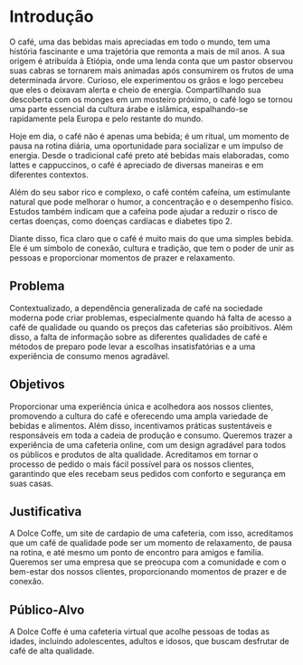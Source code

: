 # Introdução

O café, uma das bebidas mais apreciadas em todo o mundo, tem uma história fascinante e uma trajetória que remonta a mais de mil anos. A sua origem é atribuída à Etiópia, onde uma lenda conta que um pastor observou suas cabras se tornarem mais animadas após consumirem os frutos de uma determinada árvore. Curioso, ele experimentou os grãos e logo percebeu que eles o deixavam alerta e cheio de energia. Compartilhando sua descoberta com os monges em um mosteiro próximo, o café logo se tornou uma parte essencial da cultura árabe e islâmica, espalhando-se rapidamente pela Europa e pelo restante do mundo.

Hoje em dia, o café não é apenas uma bebida; é um ritual, um momento de pausa na rotina diária, uma oportunidade para socializar e um impulso de energia. Desde o tradicional café preto até bebidas mais elaboradas, como lattes e cappuccinos, o café é apreciado de diversas maneiras e em diferentes contextos.

Além do seu sabor rico e complexo, o café contém cafeína, um estimulante natural que pode melhorar o humor, a concentração e o desempenho físico. Estudos também indicam que a cafeína pode ajudar a reduzir o risco de certas doenças, como doenças cardíacas e diabetes tipo 2.

Diante disso, fica claro que o café é muito mais do que uma simples bebida. Ele é um símbolo de conexão, cultura e tradição, que tem o poder de unir as pessoas e proporcionar momentos de prazer e relaxamento.

## Problema

Contextualizado, a dependência generalizada de café na sociedade moderna pode criar problemas, especialmente quando há falta de acesso a café de qualidade ou quando os preços das cafeterias são proibitivos. Além disso, a falta de informação sobre as diferentes qualidades de café e métodos de preparo pode levar a escolhas insatisfatórias e a uma experiência de consumo menos agradável.

## Objetivos

Proporcionar uma experiência única e acolhedora aos nossos clientes, promovendo a cultura do café e oferecendo uma ampla variedade de bebidas e alimentos. Além disso, incentivamos práticas sustentáveis e responsáveis em toda a cadeia de produção e consumo. Queremos trazer a experiência de uma cafeteria online, com um design agradável para todos os públicos e produtos de alta qualidade. Acreditamos em tornar o processo de pedido o mais fácil possível para os nossos clientes, garantindo que eles recebam seus pedidos com conforto e segurança em suas casas.


## Justificativa

A Dolce Coffe, um site de cardapio de uma cafeteria, com isso, acreditamos que um café de qualidade pode ser um momento de relaxamento, de pausa na rotina, e até mesmo um ponto de encontro para amigos e família.
Queremos ser uma empresa que se preocupa com a comunidade e com o bem-estar dos nossos clientes, proporcionando momentos de prazer e de conexão.

## Público-Alvo

A Dolce Coffe é uma cafeteria virtual que acolhe pessoas de todas as idades, incluindo adolescentes, adultos e idosos, que buscam desfrutar de café de alta qualidade.
